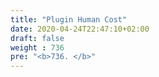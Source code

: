```yaml
---
title: "Plugin Human Cost"
date: 2020-04-24T22:47:10+02:00
draft: false
weight : 736
pre: "<b>736. </b>"
---
```



